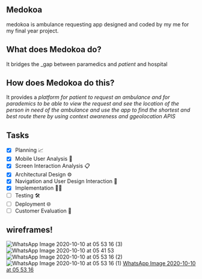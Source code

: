 ## **Medokoa**
medokoa is  ambulance requesting app designed and coded by my me for my final year project.

## What does Medokoa do?
  It bridges the _gap between paramedics and _patient_ and hospital 
## How does Medokoa do this?
  It provides a _platform for patient to request an ambulance  and for parademics to be able to view the request and see the location 
  of the person in need of the ambulance and use the app to find the shortest and best route there by using context awareness and ggeolocation APIS_
## Tasks
  - [x] Planning 📈
  - [x] Mobile User Analysis 📝
  - [x] Screen Interaction Analysis 📋
  - [x] Architectural Design ⚙
  - [x] Navigation and User Design Interaction 📱
  - [x] Implementation 👩‍💻
  - [ ] Testing 🛠
  - [ ] Deployment 🌐 
  - [ ] Customer Evaluation 🔄

## wireframes!
![WhatsApp Image 2020-10-10 at 05 53 16 (3)](https://user-images.githubusercontent.com/21184532/110930501-3b3b0e80-833a-11eb-9392-4268110c5f8d.jpeg)
![WhatsApp Image 2020-10-10 at 05 41 53](https://user-images.githubusercontent.com/21184532/110930015-a9330600-8339-11eb-8a0d-aafdb975c2ff.jpeg)
![WhatsApp Image 2020-10-10 at 05 53 16 (2)](https://user-images.githubusercontent.com/21184532/110930025-ac2df680-8339-11eb-9881-17faa89e52bc.jpeg)
![WhatsApp Image 2020-10-10 at 05 53 16 (1)](https://user-images.githubusercontent.com/21184532/110930033-adf7ba00-8339-11eb-8b64-897c462d5711.jpeg)
[WhatsApp Image 2020-10-10 at 05 53 16](https://user-images.githubusercontent.com/21184532/110929982-a33d2500-8339-11eb-946c-33cb2d533fe3.jpeg)
